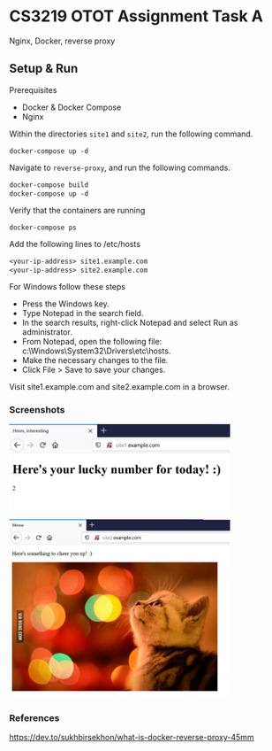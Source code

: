 # CS3219 OTOT Assignment Task A
Nginx, Docker, reverse proxy

## Setup & Run
Prerequisites
* Docker & Docker Compose
* Nginx

Within the directories `site1` and `site2`, run the following command.
```
docker-compose up -d
```
Navigate to `reverse-proxy`, and run the following commands.
```
docker-compose build
docker-compose up -d
```
Verify that the containers are running
```
docker-compose ps
```

Add the following lines to /etc/hosts  
```
<your-ip-address> site1.example.com  
<your-ip-address> site2.example.com  
```

For Windows follow these steps
* Press the Windows key.
* Type Notepad in the search field.
* In the search results, right-click Notepad and select Run as administrator.
* From Notepad, open the following file: c:\Windows\System32\Drivers\etc\hosts.
* Make the necessary changes to the file.
* Click File > Save to save your changes.

Visit site1.example.com and site2.example.com in a browser.


### Screenshots
<img src="./images/site1.jpg?raw=true" width="400"/>
<p></p>
<img src="./images/site2.jpg?raw=true" width="400"/>

### References
https://dev.to/sukhbirsekhon/what-is-docker-reverse-proxy-45mm
